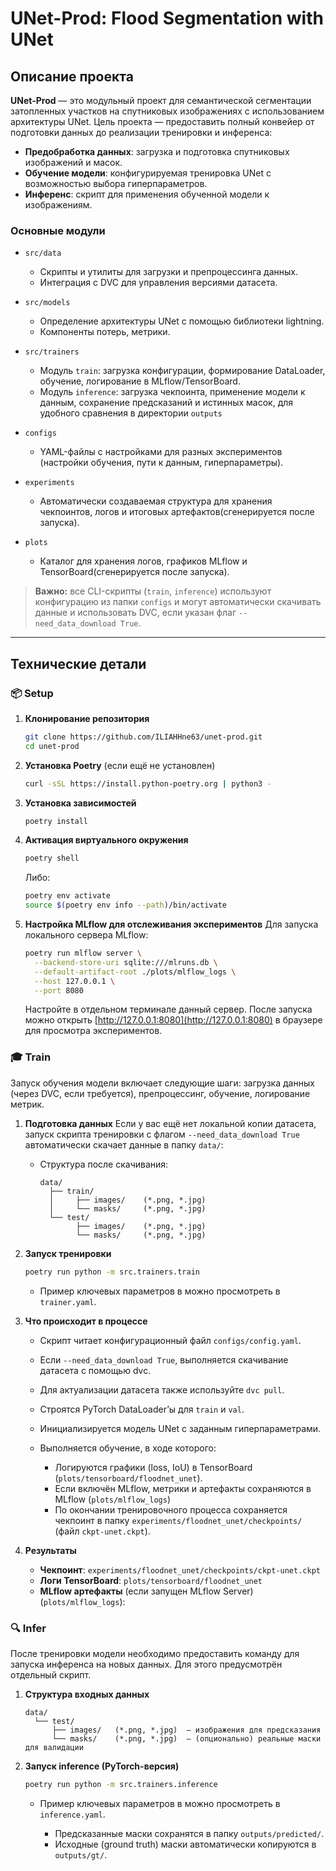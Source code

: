 # UNet-Prod: Flood Segmentation with UNet

## Описание проекта

**UNet-Prod** — это модульный проект для семантической сегментации затопленных
участков на спутниковых изображениях с использованием архитектуры UNet. Цель
проекта — предоставить полный конвейер от подготовки данных до реализации
тренировки и инференса:

- **Предобработка данных**: загрузка и подготовка спутниковых изображений и
  масок.
- **Обучение модели**: конфигурируемая тренировка UNet с возможностью выбора
  гиперпараметров.
- **Инференс**: скрипт для применения обученной модели к изображениям.

### Основные модули

- `src/data`

  - Скрипты и утилиты для загрузки и препроцессинга данных.
  - Интеграция с DVC для управления версиями датасета.

- `src/models`

  - Определение архитектуры UNet с помощью библиотеки lightning.
  - Компоненты потерь, метрики.

- `src/trainers`

  - Модуль `train`: загрузка конфигурации, формирование DataLoader, обучение,
    логирование в MLflow/TensorBoard.
  - Модуль `inference`: загрузка чекпоинта, применение модели к данным,
    сохранение предсказаний и истинных масок, для удобного сравнения в
    директории `outputs`

- `configs`

  - YAML-файлы с настройками для разных экспериментов (настройки обучения, пути
    к данным, гиперпараметры).

- `experiments`

  - Автоматически создаваемая структура для хранения чекпоинтов, логов и
    итоговых артефактов(сгенерируется после запуска).

- `plots`

  - Каталог для хранения логов, графиков MLflow и TensorBoard(сгенерируется после запуска).

> **Важно:** все CLI-скрипты (`train`, `inference`) используют конфигурацию из
> папки `configs` и могут автоматически скачивать данные и использовать DVC,
> если указан флаг `--need_data_download True`.

---

## Технические детали

### 📦 Setup

1. **Клонирование репозитория**

   ```bash
   git clone https://github.com/ILIAHHne63/unet-prod.git
   cd unet-prod
   ```

2. **Установка Poetry** (если ещё не установлен)

   ```bash
   curl -sSL https://install.python-poetry.org | python3 -
   ```

3. **Установка зависимостей**

   ```bash
   poetry install
   ```

4. **Активация виртуального окружения**

   ```bash
   poetry shell
   ```

   Либо:

   ```bash
   poetry env activate
   source $(poetry env info --path)/bin/activate
   ```

5. **Настройка MLflow для отслеживания экспериментов** Для запуска локального
   сервера MLflow:

   ```bash
   poetry run mlflow server \
     --backend-store-uri sqlite:///mlruns.db \
     --default-artifact-root ./plots/mlflow_logs \
     --host 127.0.0.1 \
     --port 8080
   ```

   Настройте в отдельном терминале данный сервер. После запуска можно открыть
   [http://127.0.0.1:8080](http://127.0.0.1:8080) в браузере для просмотра
   экспериментов.

### 🎓 Train

Запуск обучения модели включает следующие шаги: загрузка данных (через DVC, если
требуется), препроцессинг, обучение, логирование метрик.

1. **Подготовка данных** Если у вас ещё нет локальной копии датасета, запуск
   скрипта тренировки с флагом `--need_data_download True` автоматически скачает
   данные в папку `data/`:

   - Структура после скачивания:

     ```
     data/
       ├── train/
       │     ├── images/    (*.png, *.jpg)
       │     └── masks/     (*.png, *.jpg)
       └── test/
             ├── images/    (*.png, *.jpg)
             └── masks/     (*.png, *.jpg)
     ```

2. **Запуск тренировки**

   ```bash
   poetry run python -m src.trainers.train
   ```

   - Пример ключевых параметров в можно просмотреть в `trainer.yaml`.

3. **Что происходит в процессе**

   - Скрипт читает конфигурационный файл `configs/config.yaml`.
   - Если `--need_data_download True`, выполняется скачивание датасета с помощью
     dvc.
   - Для актуализации датасета также используйте `dvc pull`.
   - Строятся PyTorch DataLoader’ы для `train` и `val`.
   - Инициализируется модель UNet с заданным гиперпараметрами.
   - Выполняется обучение, в ходе которого:

     - Логируются графики (loss, IoU) в TensorBoard
       (`plots/tensorboard/floodnet_unet`).
     - Если включён MLflow, метрики и артефакты сохраняются в MLflow
       (`plots/mlflow_logs`)
     - По окончании тренировочного процесса сохраняется чекпоинт в папку
       `experiments/floodnet_unet/checkpoints/` (файл `ckpt-unet.ckpt`).

4. **Результаты**

   - **Чекпоинт**: `experiments/floodnet_unet/checkpoints/ckpt-unet.ckpt`
   - **Логи TensorBoard**: `plots/tensorboard/floodnet_unet`
   - **MLflow артефакты** (если запущен MLflow Server) (`plots/mlflow_logs`):

### 🔍 Infer

После тренировки модели необходимо предоставить команду для запуска инференса на
новых данных. Для этого предусмотрён отдельный скрипт.

1. **Структура входных данных**

   ```
   data/
     └── test/
         ├── images/   (*.png, *.jpg)  — изображения для предсказания
         └── masks/    (*.png, *.jpg)  — (опционально) реальные маски для валидации
   ```

2. **Запуск inf­erence (PyTorch-версия)**

   ```bash
   poetry run python -m src.trainers.inference
   ```

   - Пример ключевых параметров в можно просмотреть в `inference.yaml`.

     - Предсказанные маски сохранятся в папку `outputs/predicted/`.
     - Исходные (ground truth) маски автоматически копируются в `outputs/gt/`.
